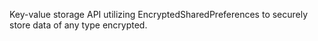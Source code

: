 Key-value storage API utilizing EncryptedSharedPreferences to securely store data of any type encrypted.